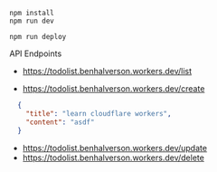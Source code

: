 ```
npm install
npm run dev
```

```
npm run deploy
```

API Endpoints

- https://todolist.benhalverson.workers.dev/list

- https://todolist.benhalverson.workers.dev/create
```json
  {
    "title": "learn cloudflare workers",
    "content": "asdf"
  }
```

- https://todolist.benhalverson.workers.dev/update
- https://todolist.benhalverson.workers.dev/delete

